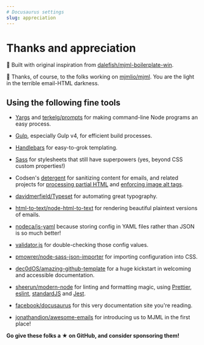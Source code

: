 ```yaml
---
# Docusaurus settings
slug: appreciation
---
```


# Thanks and appreciation

<!-- This document gets mirrored to the Premail repo, so be sure all links are
     absolute, not relative! -->

🚀 Built with original inspiration from
[dalefish/mjml-boilerplate-win](https://github.com/dalefish/mjml-boilerplate-win).

🙏 Thanks, of course, to the folks working on
[mjmlio/mjml](https://github.com/mjmlio/mjml). You are the light in the terrible
email-HTML darkness.

## Using the following fine tools

- [Yargs](https://yargs.js.org/) and
  [terkelg/prompts](https://github.com/terkelg/prompts) for making command-line
  Node programs an easy process.

- [Gulp](https://gulpjs.com/), especially Gulp v4, for efficient build
  processes.

- [Handlebars](https://handlebarsjs.com/) for easy-to-grok templating.

- [Sass](https://sass-lang.com/) for stylesheets that still have superpowers
  (yes, beyond CSS custom properties!)

- Codsen's [detergent](https://codsen.com/os/detergent/) for sanitizing content
  for emails, and related projects for
  [processing partial HTML](https://codsen.com/os/html-crush/) and
  [enforcing image alt tags](https://codsen.com/os/html-img-alt/).

- [davidmerfield/Typeset](https://github.com/davidmerfield/Typeset) for
  automating great typography.

- [html-to-text/node-html-to-text](https://github.com/html-to-text/node-html-to-text)
  for rendering beautiful plaintext versions of emails.

- [nodeca/js-yaml](https://github.com/nodeca/js-yaml) because storing config in
  YAML files rather than JSON is so much better!

- [validator.js](https://github.com/validatorjs/validator.js) for
  double-checking those config values.

- [pmowrer/node-sass-json-importer](https://github.com/pmowrer/node-sass-json-importer)
  for importing configuration into CSS.

- [dec0dOS/amazing-github-template](https://github.com/dec0dOS/amazing-github-template)
  for a huge kickstart in welcoming and accessible documentation.

- [sheerun/modern-node](https://github.com/sheerun/modern-node) for linting and
  formatting magic, using [Prettier](https://prettier.io/),
  [eslint](https://eslint.org/), [standardJS](https://standardjs.com/) and
  [Jest](https://jestjs.io/).

- [facebook/docusaurus](https://github.com/facebook/docusaurus) for this very
  documentation site you're reading.

- [jonathandion/awesome-emails](https://github.com/jonathandion/awesome-emails)
  for introducing us to MJML in the first place!

**Go give these folks a ★ on GitHub, and consider sponsoring them!**
